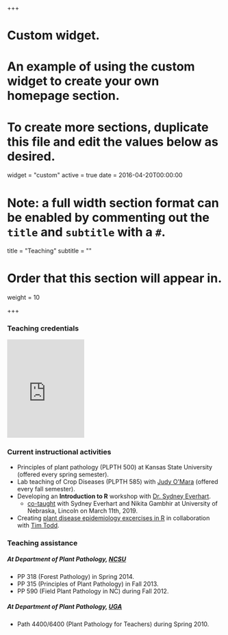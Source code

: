 +++
# Custom widget.
# An example of using the custom widget to create your own homepage section.
# To create more sections, duplicate this file and edit the values below as desired.
widget = "custom"
active = true
date = 2016-04-20T00:00:00

# Note: a full width section format can be enabled by commenting out the `title` and `subtitle` with a `#`.
title = "Teaching"
subtitle = ""

# Order that this section will appear in.
weight = 10

+++

### Teaching credentials  
<div class="iframe_container">
  <iframe frameborder="0" scrolling="no" src="https://acue.credly.com/embed.html#/?member_badge_id=17656804"     width="180" height="230"> </iframe>  
</div>  

### Current instructional activities
* Principles of plant pathology (PLPTH 500) at Kansas State University (offered every spring semester).  
* Lab teaching of Crop Diseases (PLPTH 585) with [Judy O'Mara](https://www.plantpath.k-state.edu/people/faculty/omara/) (offered every fall semester).  
* Developing an **Introduction to R** workshop with [Dr. Sydney Everhart](https://plantpathology.unl.edu/sydney-everhart).  
    + [co-taught](https://everhartlab.github.io/IntroR_2019/) with Sydney Everhart and Nikita Gambhir at University of Nebraska, Lincoln on March 11th, 2019. 
* Creating [plant disease epidemiology excercises in R](https://luckymehra.github.io/epidem-exercises/) in collaboration with [Tim Todd](https://www.plantpath.k-state.edu/people/faculty/todd-timothy/index.html).



### Teaching assistance
##### At Department of Plant Pathology, [NCSU](https://www.ncsu.edu/)
- PP 318 (Forest Pathology) in Spring 2014.
- PP 315 (Principles of Plant Pathology) in Fall 2013.
- PP 590 (Field Plant Pathology in NC) during Fall 2012.

##### At Department of Plant Pathology, [UGA](https://www.uga.edu/)
- Path 4400/6400 (Plant Pathology for Teachers) during Spring 2010.  
